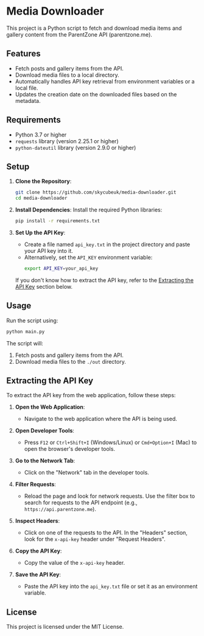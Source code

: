 # Media Downloader

This project is a Python script to fetch and download media items and gallery content from the ParentZone API (parentzone.me).

## Features
- Fetch posts and gallery items from the API.
- Download media files to a local directory.
- Automatically handles API key retrieval from environment variables or a local file.
- Updates the creation date on the downloaded files based on the metadata.

## Requirements
- Python 3.7 or higher
- `requests` library (version 2.25.1 or higher)
- `python-dateutil` library (version 2.9.0 or higher)

## Setup

1. **Clone the Repository**:
   ```bash
   git clone https://github.com/skycubeuk/media-downloader.git
   cd media-downloader
   ```

2. **Install Dependencies**:
   Install the required Python libraries:
   ```bash
   pip install -r requirements.txt
   ```

3. **Set Up the API Key**:
   - Create a file named `api_key.txt` in the project directory and paste your API key into it.
   - Alternatively, set the `API_KEY` environment variable:
     ```bash
     export API_KEY=your_api_key
     ```

   If you don't know how to extract the API key, refer to the [Extracting the API Key](#extracting-the-api-key) section below.

## Usage

Run the script using:
```bash
python main.py
```

The script will:
1. Fetch posts and gallery items from the API.
2. Download media files to the `./out` directory.

## Extracting the API Key

To extract the API key from the web application, follow these steps:

1. **Open the Web Application**:
   - Navigate to the web application where the API is being used.

2. **Open Developer Tools**:
   - Press `F12` or `Ctrl+Shift+I` (Windows/Linux) or `Cmd+Option+I` (Mac) to open the browser's developer tools.

3. **Go to the Network Tab**:
   - Click on the "Network" tab in the developer tools.

4. **Filter Requests**:
   - Reload the page and look for network requests. Use the filter box to search for requests to the API endpoint (e.g., `https://api.parentzone.me`).

5. **Inspect Headers**:
   - Click on one of the requests to the API. In the "Headers" section, look for the `x-api-key` header under "Request Headers".

6. **Copy the API Key**:
   - Copy the value of the `x-api-key` header.

7. **Save the API Key**:
   - Paste the API key into the `api_key.txt` file or set it as an environment variable.

## License

This project is licensed under the MIT License.
